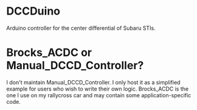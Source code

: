 # DCCDuino
Arduino controller for the center differential of Subaru STIs.

# Brocks_ACDC or Manual_DCCD_Controller?
I don't maintain Manual_DCCD_Controller. I only host it as a simplified example for users who wish to write their own logic.
Brocks_ACDC is the one I use on my rallycross car and may contain some application-specific code.